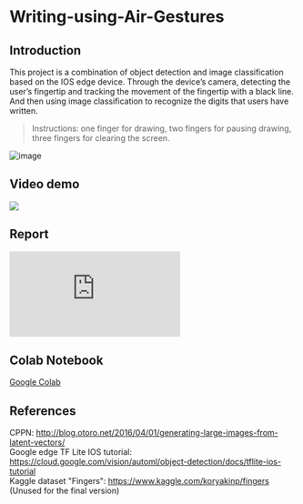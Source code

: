 # Writing-using-Air-Gestures

## Introduction

This project is a combination of object detection and image classification based on the IOS edge device. Through the device’s camera, detecting the user’s fingertip and tracking the movement of the fingertip with a black line. And then using image classification to recognize the digits that users have written.

> Instructions: one finger for drawing, two fingers for pausing drawing, three fingers for clearing the screen.

![image](https://github.com/infinitusposs/Writing-using-Air-Gestures/blob/master/README_DATA/description.png)

## Video demo

[![](http://img.youtube.com/vi/T3I0ruhP17M/0.jpg)](http://www.youtube.com/watch?v=T3I0ruhP17M "Writing with air gestures - demo")


## Report
<embed src="https://github.com/infinitusposs/Writing-using-Air-Gestures/blob/master/README_DATA/Final%20Report.pdf" type="application/pdf">

## Colab Notebook
[Google Colab](https://drive.google.com/open?id=1UzoT5bEjTK-3xBk4jSxnT-T3FgIiluXT)

## References
CPPN: http://blog.otoro.net/2016/04/01/generating-large-images-from-latent-vectors/ <br />
Google edge TF Lite IOS tutorial: https://cloud.google.com/vision/automl/object-detection/docs/tflite-ios-tutorial <br />
Kaggle dataset "Fingers": https://www.kaggle.com/koryakinp/fingers (Unused for the final version)
